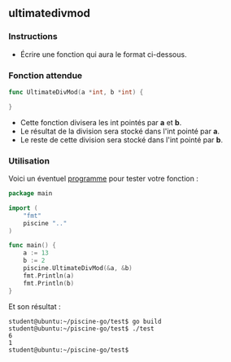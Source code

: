 ## ultimatedivmod

### Instructions

- Écrire une fonction qui aura le format ci-dessous.

### Fonction attendue

```go
func UltimateDivMod(a *int, b *int) {

}
```

- Cette fonction divisera les int pointés par **a** et **b**.
- Le résultat de la division sera stocké dans l'int pointé par **a**.
- Le reste de cette division sera stocké dans l'int pointé par **b**.

### Utilisation

Voici un éventuel [programme](TODO-LINK) pour tester votre fonction :

```go
package main

import (
    "fmt"
    piscine ".."
)

func main() {
	a := 13
	b := 2
	piscine.UltimateDivMod(&a, &b)
	fmt.Println(a)
	fmt.Println(b)
}
```

Et son résultat :

```console
student@ubuntu:~/piscine-go/test$ go build
student@ubuntu:~/piscine-go/test$ ./test
6
1
student@ubuntu:~/piscine-go/test$
```
